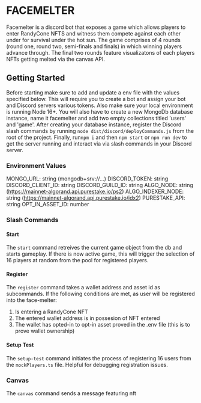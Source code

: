 # FACEMELTER

Facemelter is a discord bot that exposes a game which allows players to enter RandyCone NFTS and witness them compete against each other under for survival under the hot sun. The game comprises of 4 rounds (round one, round two, semi-finals and finals) in which winning players advance through. The final two rounds feature visualizatons of each players NFTs getting melted via the canvas API.

## Getting Started

Before starting make sure to add and update a env file with the values specified below. This will require you to create a bot and assign your bot and Discord servers various tokens. Also make sure your local environment is running Node 16+. You will also have to create a new MongoDb database instance, name it facemelter and add two empty collections titled 'users' and 'game'. After creating your database instance, register the Discord slash commands by running `node dist/discord/deployCommands.js` from the root of the project. Finally, run`npm i` and then `npm start` or `npm run dev` to get the server running and interact via via slash commands in your Discord server.

### Environment Values

MONGO_URL: string (mongodb+srv://...)
DISCORD_TOKEN: string
DISCORD_CLIENT_ID: string
DISCORD_GUILD_ID: string
ALGO_NODE: string (https://mainnet-algorand.api.purestake.io/ps2)
ALGO_INDEXER_NODE: string (https://mainnet-algorand.api.purestake.io/idx2)
PURESTAKE_API: string
OPT_IN_ASSET_ID: number

### Slash Commands

#### Start

The `start` command retreives the current game object from the db and starts gameplay. If there is now active game, this will trigger the selection of 16 players at random from the pool for registered players.

#### Register

The `register` command takes a wallet address and asset id as subcommands. If the following conditions are met, as user will be registered into the face-melter:

1. Is entering a RandyCone NFT
2. The entered wallet address is in possesion of NFT entered
3. The wallet has opted-in to opt-in asset proved in the .env file (this is to prove wallet ownership)

#### Setup Test

The `setup-test` command initiates the process of registering 16 users from the `mockPlayers.ts` file. Helpful for debugging registration issues.

### Canvas

The `canvas` command sends a message featuring nft
